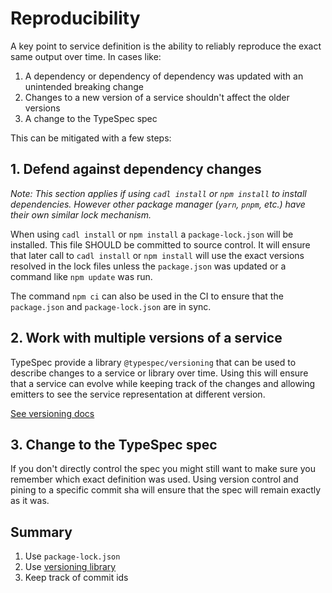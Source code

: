 # Reproducibility

A key point to service definition is the ability to reliably reproduce the exact same output over time. In cases like:

1. A dependency or dependency of dependency was updated with an unintended breaking change
2. Changes to a new version of a service shouldn't affect the older versions
3. A change to the TypeSpec spec

This can be mitigated with a few steps:

## 1. Defend against dependency changes

_Note: This section applies if using `cadl install` or `npm install` to install dependencies. However other package manager (`yarn`, `pnpm`, etc.) have their own similar lock mechanism._

When using `cadl install` or `npm install` a `package-lock.json` will be installed. This file SHOULD be committed to source control. It will ensure that later call to `cadl install` or `npm install` will use the exact versions resolved in the lock files unless the `package.json` was updated or a command like `npm update` was run.

The command `npm ci` can also be used in the CI to ensure that the `package.json` and `package-lock.json` are in sync.

## 2. Work with multiple versions of a service

TypeSpec provide a library `@typespec/versioning` that can be used to describe changes to a service or library over time. Using this will ensure that a service can evolve while keeping track of the changes and allowing emitters to see the service representation at different version.

[See versioning docs](../standard-library/versioning/overview.md)

## 3. Change to the TypeSpec spec

If you don't directly control the spec you might still want to make sure you remember which exact definition was used.
Using version control and pining to a specific commit sha will ensure that the spec will remain exactly as it was.

## Summary

1. Use `package-lock.json`
2. Use [versioning library](../standard-library/versioning/overview.md)
3. Keep track of commit ids
